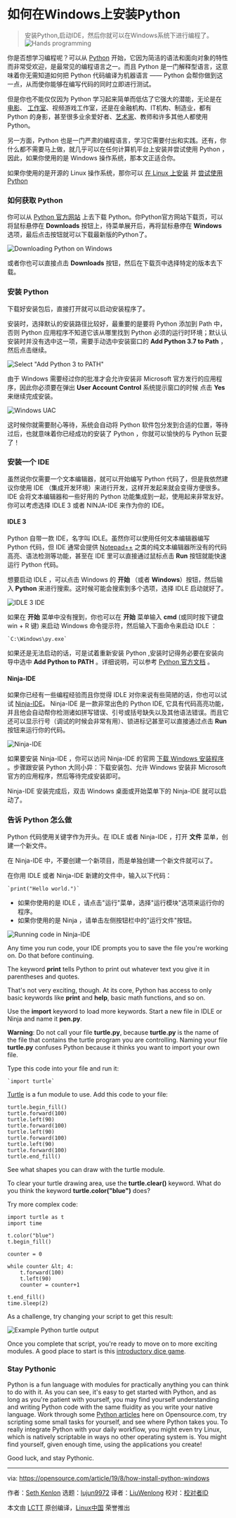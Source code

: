 [#]: collector: (lujun9972)
[#]: translator: (LiuWenlong)
[#]: reviewer: ( )
[#]: publisher: ( )
[#]: url: ( )
[#]: subject: (How to install Python on Windows)
[#]: via: (https://opensource.com/article/19/8/how-install-python-windows)
[#]: author: (Seth Kenlon https://opensource.com/users/sethhttps://opensource.com/users/greg-p)

如何在Windows上安装Python
======
> 安装Python,启动IDE，然后你就可以在Windows系统下进行编程了。
![Hands programming][1]

你是否想学习编程呢？可以从 [Python][2] 开始，它因为简洁的语法和面向对象的特性而非常受欢迎，是最常见的编程语言之一。而且 Python 是一门解释型语言，这意味着你无需知道如何把 Python 代码编译为机器语言 —— Python 会帮你做到这一点，从而使你能够在编写代码的同时立即进行测试。

但是你也不能仅仅因为 Python 学习起来简单而低估了它强大的潜能，无论是在 [电影][4]、 [工作室][5]、视频游戏工作室，还是在金融机构、IT机构、制造业，都有 Python 的身影，甚至很多业余爱好者、[艺术家][6]、教师和许多其他人都使用Python。

另一方面，Python 也是一门严肃的编程语言，学习它需要付出和实践。还有，你什么都不需要马上做，就几乎可以在任何计算机平台上安装并尝试使用 Python ，因此，如果你使用的是 Windows 操作系统，那本文正适合你。

如果你使用的是开源的 Linux 操作系统，那你可以 [在 Linux 上安装][7] 并 [尝试使用Python][8]

### 如何获取 Python

你可以从 [Python 官方网站][9] 上去下载 Python。你Python官方网站下载页，可以将鼠标悬停在 **Downloads** 按钮上，待菜单展开后，再将鼠标悬停在 **Windows** 选项，最后点击按钮就可以下载最新版的Python了。

![Downloading Python on Windows][10]

或者你也可以直接点击 **Downloads** 按钮，然后在下载页中选择特定的版本去下载。

### 安装 Python

下载好安装包后，直接打开就可以启动安装程序了。

安装时，选择默认的安装路径比较好，最重要的是要将 Python 添加到 Path 中，否则 Python 应用程序不知道它该从哪里找到 Python 必须的运行时环境；默认认安装时并没有选中这一项，需要手动选中安装窗口的 **Add Python 3.7 to Path** ，然后点击继续。

![Select "Add Python 3 to PATH"][11]

由于 Windows 需要经过你的批准才会允许安装非 Microsoft 官方发行的应用程序，因此你必须要在弹出 **User Account Control** 系统提示窗口的时候 点击 **Yes** 来继续完成安装。

![Windows UAC][12]

这时候你就需要耐心等待，系统会自动将 Python 软件包分发到合适的位置，等待过后，也就意味着你已经成功的安装了 Python ，你就可以愉快的与 Python 玩耍了！ 

### 安装一个 IDE

虽然说你仅需要一个文本编辑器，就可以开始编写 Python 代码了，但是我依然建议你使用 IDE （集成开发环境）来进行开发，这样开发起来就会变得方便很多。IDE 会将文本编辑器和一些好用的 Python 功能集成到一起，使用起来非常友好。你可以考虑选择 IDLE 3 或者 NINJA-IDE 来作为你的 IDE。

#### IDLE 3

Python 自带一款 IDE，名字叫 IDLE。虽然你可以使用任何文本编辑器编写 Python 代码，但 IDE 通常会提供 [Notepad++][13] 之类的纯文本编辑器所没有的代码高亮、语法检测等功能，甚至在 IDE 里可以直接通过鼠标点击 **Run** 按钮就能快速运行 Python 代码。

想要启动 IDLE ，可以点击 Windows 的 **开始** （或者 **Windows**）按钮，然后输入 **Python** 来进行搜索。这时候可能会搜索到多个选项，选择 IDLE 启动就好了。

![IDLE 3 IDE][14]

如果在 **开始** 菜单中没有搜到，你也可以在 **开始** 菜单输入 **cmd** (或同时按下键盘 win + R 键) 来启动 Windows 命令提示符，然后输入下面命令来启动 IDLE ：

```
`C:\Windows\py.exe`
```

如果还是无法启动的话，可是试着重新安装 Python ,安装时记得务必要在安装向导中选中 **Add Python to PATH** 。详细说明，可以参考 [Python 官方文档][15] 。

#### Ninja-IDE

如果你已经有一些编程经验而且你觉得 IDLE 对你来说有些简陋的话，你也可以试试 [Ninja-IDE][16]。 Ninja-IDE 是一款非常出色的 Python IDE,  它具有代码高亮功能，并且他会自动帮你检测诸如拼写错误、引号或括号缺失以及其他语法错误。而且它还可以显示行号（调试的时候会非常有用）、锁进标记甚至可以直接通过点击 **Run** 按钮来运行你的代码。

![Ninja-IDE][17]

如果要安装 Ninja-IDE ，你可以访问 Ninja-IDE 的官网 [下载 Windows 安装程序][18] 。步骤跟安装 Python 大同小异：下载安装包、允许 Windows 安装非 Microsoft 官方的应用程序，然后等待完成安装即可。

Ninja-IDE 安装完成后，双击 Windows 桌面或开始菜单下的 Ninja-IDE 就可以启动了。

### 告诉 Python 怎么做

Python 代码使用关键字作为开头。在 IDLE 或者 Ninja-IDE ，打开 **文件** 菜单，创建一个新文件。

在 Ninja-IDE 中，不要创建一个新项目，而是单独创建一个新文件就可以了。

在你用 IDLE 或者 Ninja-IDE  新建的文件中，输入以下代码：

```
`print("Hello world.")`
```

  * 如果你使用的是 IDLE ，请点击"运行"菜单，选择"运行模块"选项来运行你的程序。
  * 如果你使用的是 Ninja ，请单击左侧按钮栏中的"运行文件"按钮。

![Running code in Ninja-IDE][19]

Any time you run code, your IDE prompts you to save the file you're working on. Do that before continuing.

The keyword **print** tells Python to print out whatever text you give it in parentheses and quotes.

That's not very exciting, though. At its core, Python has access to only basic keywords like **print** and **help**, basic math functions, and so on.

Use the **import** keyword to load more keywords. Start a new file in IDLE or Ninja and name it **pen.py**.

**Warning**: Do not call your file **turtle.py**, because **turtle.py** is the name of the file that contains the turtle program you are controlling. Naming your file **turtle.py** confuses Python because it thinks you want to import your own file.

Type this code into your file and run it:


```
`import turtle`
```

[Turtle][20] is a fun module to use. Add this code to your file:


```
turtle.begin_fill()
turtle.forward(100)
turtle.left(90)
turtle.forward(100)
turtle.left(90)
turtle.forward(100)
turtle.left(90)
turtle.forward(100)
turtle.end_fill()
```

See what shapes you can draw with the turtle module.

To clear your turtle drawing area, use the **turtle.clear()** keyword. What do you think the keyword **turtle.color("blue")** does?

Try more complex code:


```
import turtle as t
import time

t.color("blue")
t.begin_fill()

counter = 0

while counter &lt; 4:
    t.forward(100)
    t.left(90)
    counter = counter+1

t.end_fill()
time.sleep(2)
```

As a challenge, try changing your script to get this result:

![Example Python turtle output][21]

Once you complete that script, you're ready to move on to more exciting modules. A good place to start is this [introductory dice game][22].

### Stay Pythonic

Python is a fun language with modules for practically anything you can think to do with it. As you can see, it's easy to get started with Python, and as long as you're patient with yourself, you may find yourself understanding and writing Python code with the same fluidity as you write your native language. Work through some [Python articles][23] here on Opensource.com, try scripting some small tasks for yourself, and see where Python takes you. To really integrate Python with your daily workflow, you might even try Linux, which is natively scriptable in ways no other operating system is. You might find yourself, given enough time, using the applications you create!

Good luck, and stay Pythonic.

--------------------------------------------------------------------------------

via: https://opensource.com/article/19/8/how-install-python-windows

作者：[Seth Kenlon][a]
选题：[lujun9972][b]
译者：[LiuWenlong](https://github.com/011011100010110101101111)
校对：[校对者ID](https://github.com/校对者ID)

本文由 [LCTT](https://github.com/LCTT/TranslateProject) 原创编译，[Linux中国](https://linux.cn/) 荣誉推出

[a]: https://opensource.com/users/sethhttps://opensource.com/users/greg-p
[b]: https://github.com/lujun9972
[1]: https://opensource.com/sites/default/files/styles/image-full-size/public/lead-images/programming-code-keyboard-laptop.png?itok=pGfEfu2S (Hands programming)
[2]: https://www.python.org/
[3]: https://opensource.com/article/19/7/get-modular-python-classes
[4]: https://github.com/edniemeyer/weta_python_db
[5]: https://www.python.org/about/success/ilm/
[6]: https://opensource.com/article/19/7/rgb-cube-python-scribus
[7]: https://opensource.com/article/19/7/ways-get-started-linux
[8]: https://opensource.com/article/17/10/python-101
[9]: https://www.python.org/downloads/
[10]: https://opensource.com/sites/default/files/uploads/win-python-install.jpg (Downloading Python on Windows)
[11]: https://opensource.com/sites/default/files/uploads/win-python-path.jpg (Select "Add Python 3 to PATH")
[12]: https://opensource.com/sites/default/files/uploads/win-python-publisher.jpg (Windows UAC)
[13]: https://notepad-plus-plus.org/
[14]: https://opensource.com/sites/default/files/uploads/idle3.png (IDLE 3 IDE)
[15]: http://docs.python.org/3/using/windows.html
[16]: http://ninja-ide.org/
[17]: https://opensource.com/sites/default/files/uploads/win-python-ninja.jpg (Ninja-IDE)
[18]: http://ninja-ide.org/downloads/
[19]: https://opensource.com/sites/default/files/uploads/ninja_run.png (Running code in Ninja-IDE)
[20]: https://opensource.com/life/15/8/python-turtle-graphics
[21]: https://opensource.com/sites/default/files/uploads/win-python-idle-turtle.jpg (Example Python turtle output)
[22]: https://opensource.com/article/17/10/python-101#python-101-dice-game
[23]: https://opensource.com/sitewide-search?search_api_views_fulltext=Python
